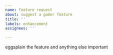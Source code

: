 ```yaml
---
name: feature request
about: suggest a gamer feature
title: ''
labels: enhancement
assignees: ''

---
```


eggsplain the feature and anything else important
